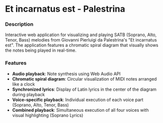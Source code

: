 # Et incarnatus est - Palestrina

### Description
Interactive web application for visualizing and playing SATB (Soprano, Alto, Tenor, Bass) melodies from Giovanni Pierluigi da Palestrina's "Et incarnatus est". The application features a chromatic spiral diagram that visually shows the notes being played in real-time.

### Features
- **Audio playback**: Note synthesis using Web Audio API
- **Chromatic spiral diagram**: Circular visualization of MIDI notes arranged like a clock
- **Synchronized lyrics**: Display of Latin lyrics in the center of the diagram during playback
- **Voice-specific playback**: Individual execution of each voice part (Soprano, Alto, Tenor, Bass)
- **Combined playback**: Simultaneous execution of all four voices with visual highlighting (Soprano Lyrics)


